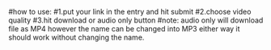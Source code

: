 #how to use:
#1.put your link in the entry and hit submit
#2.choose video quality
#3.hit download or audio only button 
#note: audio only will download file as MP4 however the name can be changed into MP3 either way it should work without changing the name.
